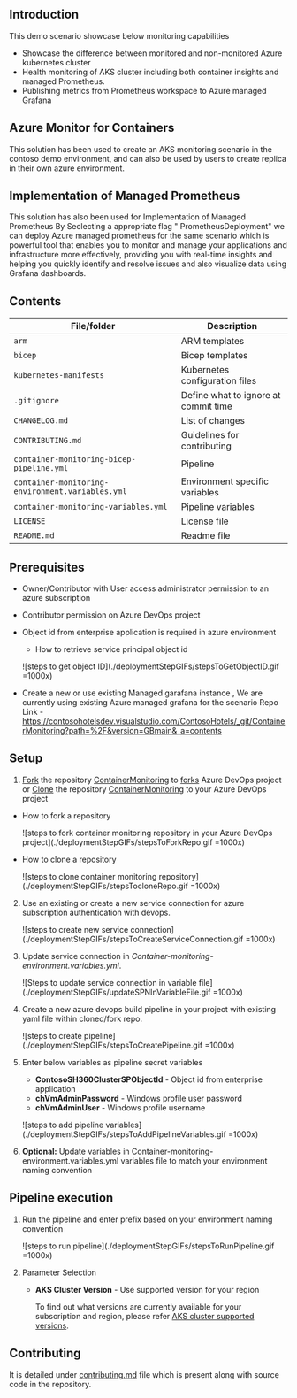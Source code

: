 ## Introduction
This demo scenario showcase below monitoring capabilities
- Showcase the difference between monitored and non-monitored Azure kubernetes cluster
- Health monitoring of AKS cluster including both container insights and managed Prometheus.
- Publishing metrics from Prometheus workspace to Azure managed Grafana

## Azure Monitor for Containers
This solution has been used to create an AKS monitoring scenario in the contoso demo environment, and can also be used by users to create replica in their own azure environment.

## Implementation of Managed Prometheus
This solution has also been used for Implementation of Managed Prometheus By Seclecting a appropriate flag " PrometheusDeployment" we can deploy Azure managed prometheus for the same scenario which is powerful tool that enables you to monitor and manage your applications and infrastructure more effectively, providing you with real-time insights and helping you quickly identify and resolve issues and also visualize data using Grafana dashboards.


## Contents

| File/folder                                      | Description                                |
|--------------------------------------------------|--------------------------------------------|
| `arm`                                            | ARM templates                             |
| `bicep`                                            | Bicep templates                             |
| `kubernetes-manifests`                                           | Kubernetes configuration files            |
| `.gitignore`                                     | Define what to ignore at commit time      |
| `CHANGELOG.md`                                   | List of changes                           |
| `CONTRIBUTING.md`                                | Guidelines for contributing               |
| `container-monitoring-bicep-pipeline.yml`              | Pipeline                             |
| `container-monitoring-environment.variables.yml` | Environment specific variables            |
| `container-monitoring-variables.yml`             | Pipeline variables                        |
| `LICENSE`                                        | License file                         |
| `README.md`                                      | Readme file                        |

## Prerequisites

* Owner/Contributor with User access administrator permission to an azure subscription
* Contributor permission on Azure DevOps project
* Object id from enterprise application is required in azure environment
    - How to retrieve service principal object id 

    ![steps to get object ID](./deploymentStepGIFs/stepsToGetObjectID.gif =1000x)

* Create a new or use existing Managed garafana instance , We are currently using existing Azure managed grafana for the scenario 
Repo Link - https://contosohotelsdev.visualstudio.com/ContosoHotels/_git/ContainerMonitoring?path=%2F&version=GBmain&_a=contents 

## Setup


1. [Fork](https://learn.microsoft.com/en-us/azure/devops/repos/git/forks?view=azure-devops&tabs=visual-studio) the repository [ContainerMonitoring](https://contosohotelsdev.visualstudio.com/ContosoHotels/_git/ContainerMonitoring) to [forks](https://contosohotelsdev.visualstudio.com/Forks) Azure DevOps project or [Clone](https://learn.microsoft.com/en-us/azure/devops/repos/git/clone?view=azure-devops&tabs=visual-studio-2022) the repository [ContainerMonitoring](https://contosohotelsdev.visualstudio.com/ContosoHotels/_git/ContainerMonitoring) to your Azure DevOps project

- How to fork a repository

    ![steps to fork container monitoring repository in your Azure DevOps project](./deploymentStepGIFs/stepsToForkRepo.gif =1000x)

- How to clone a repository

    ![steps to clone container monitoring repository](./deploymentStepGIFs/stepsTocloneRepo.gif =1000x)

2. Use an existing or create a new service connection for azure subscription authentication with devops. 

    ![steps to create new service connection](./deploymentStepGIFs/stepsToCreateServiceConnection.gif =1000x)

3. Update service connection in _Container-monitoring-environment.variables.yml_.

    ![Steps to update service connection in variable file](./deploymentStepGIFs/updateSPNInVariableFile.gif =1000x)


4. Create a new azure devops build pipeline in your project with existing yaml file within cloned/fork repo.

    ![steps to create pipeline](./deploymentStepGIFs/stepsToCreatePipeline.gif =1000x)


5. Enter below variables as pipeline secret variables

    - **ContosoSH360ClusterSPObjectId** - Object id from enterprise application
    - **chVmAdminPassword** - Windows profile user password
    - **chVmAdminUser** - Windows profile username

    ![steps to add pipeline variables](./deploymentStepGIFs/stepsToAddPipelineVariables.gif =1000x)

6. **Optional:** Update variables in Container-monitoring-environment.variables.yml variables file to match your environment naming convention

## Pipeline execution

1.  Run the pipeline and enter prefix based on your environment naming convention

    ![steps to run pipeline](./deploymentStepGIFs/stepsToRunPipeline.gif =1000x)

2. Parameter Selection

    * **AKS Cluster Version** - Use supported version for your region

        To find out what versions are currently available for your subscription and region, please refer [AKS cluster supported versions](https://learn.microsoft.com/en-us/azure/aks/supported-kubernetes-versions?tabs=azure-powershell#azure-portal-and-cli-versions).
    
## Contributing

It is detailed under [contributing.md](./CONTRIBUTING.md) file which is present along with source code in the repository.

